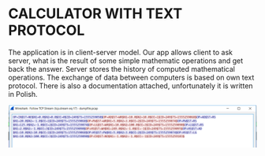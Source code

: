 # CALCULATOR WITH TEXT PROTOCOL

The application is in client-server model. Our app allows client to ask server, what is the result of some simple mathematic operations and get back the answer. Server stores the history of computed mathematical operations. The exchange of data between computers is based on own text protocol. There is also a documentation attached, unfortunately it is written in Polish.

![12345](https://github.com/WangHoHan/calculator-with-text-protocol/blob/master/calculator-with-text-protocol.png)
